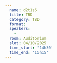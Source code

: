 ```yaml
---
  name: d2t1s6
  title: TBD
  category: TBD
  format: 
  speakers: 
    - 
  room: Auditorium
  slot: 04/10/2025
  time_start: '14h30'
  time_end: '15h15'
---
```

